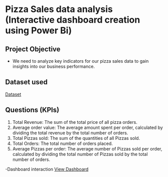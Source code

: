 
# Pizza Sales data analysis (Interactive dashboard creation using Power Bi)
## Project Objective
- We need to analyze key indicators for our pizza sales data to gain insights into our business performance.


## Dataset used
 <a href="https://github.com/madhuripingle/Pizza-sales-analysis/blob/main/pizza_sales.xlsb">Dataset</a>

## Questions (KPIs)
1.	Total Revenue: The sum of the total price of all pizza orders.
2.	Average order value: The average amount spent per order, calculated by dividing the total revenue by the total number of orders.
3.	Total Pizzas sold: The sum of the quantities of all Pizzas sold.
4.	Total Orders: The total number of orders placed.
5.	Average Pizzas per order: The average number of Pizzas sold per order, calculated by dividing the total number of Pizzas sold by the total number of orders.

-Dashboard interaction 
<a href="https://github.com/madhuripingle/Pizza-sales-analysis/blob/main/pizza%20sales.pbix">View Dashboard</a>

